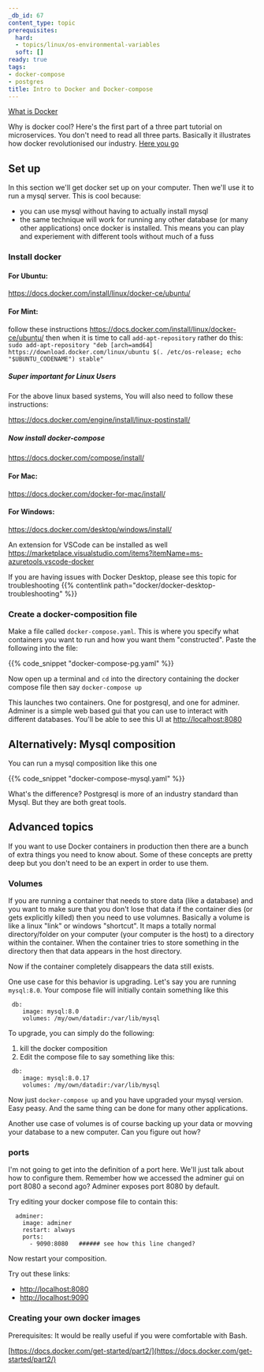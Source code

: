 ```yaml
---
_db_id: 67
content_type: topic
prerequisites:
  hard:
  - topics/linux/os-environmental-variables
  soft: []
ready: true
tags:
- docker-compose
- postgres
title: Intro to Docker and Docker-compose
---
```


[What is Docker](https://opensource.com/resources/what-docker)

Why is docker cool? Here's the first part of a three part tutorial on microservices. You don't need to read all three parts. Basically it illustrates how docker revolutionised our industry. [Here you go](https://www.codementor.io/@sheena/hello-microservice-deployment-part-1-docker-kw9ejpd9o)

## Set up

In this section we'll get docker set up on your computer. Then we'll use it to run a mysql server. This is cool because:

- you can use mysql without having to actually install mysql
- the same technique will work for running any other database (or many other applications) once docker is installed. This means you can play and experiement with different tools without much of a fuss

### Install docker

#### For Ubuntu:

https://docs.docker.com/install/linux/docker-ce/ubuntu/

#### For Mint:

follow these instructions https://docs.docker.com/install/linux/docker-ce/ubuntu/ then when it is time to call `add-apt-repository` rather do this:
   `sudo add-apt-repository "deb [arch=amd64] https://download.docker.com/linux/ubuntu $(. /etc/os-release; echo "$UBUNTU_CODENAME") stable"`

##### Super important for Linux Users

For the above linux based systems, You will also need to follow these instructions:

https://docs.docker.com/engine/install/linux-postinstall/

##### Now install docker-compose

https://docs.docker.com/compose/install/

#### For Mac:

https://docs.docker.com/docker-for-mac/install/

#### For Windows:

https://docs.docker.com/desktop/windows/install/

An extension for VSCode can be installed as well https://marketplace.visualstudio.com/items?itemName=ms-azuretools.vscode-docker

If you are having issues with Docker Desktop, please see this topic for troubleshooting {{% contentlink path="docker/docker-desktop-troubleshooting" %}}

### Create a docker-composition file

Make a file called `docker-compose.yaml`. This is where you specify what containers you want to run and how you want them "constructed". Paste the following into the file:

{{% code_snippet "docker-compose-pg.yaml" %}}

Now open up a terminal and `cd` into the directory containing the docker compose file then say `docker-compose up`

This launches two containers. One for postgresql, and one for adminer. Adminer is a simple web based gui that you can use to interact with different databases. You'll be able to see this UI at [http://localhost:8080](http://localhost:8080)

## Alternatively: Mysql composition

You can run a mysql composition like this one

{{% code_snippet "docker-compose-mysql.yaml" %}}

What's the difference? Postgresql is more of an industry standard than Mysql. But they are both great tools.

## Advanced topics

If you want to use Docker containers in production then there are a bunch of extra things you need to know about. Some of these concepts are pretty deep but you don't need to be an expert in order to use them.

### Volumes

If you are running a container that needs to store data (like a database) and you want to make sure that you don't lose that data if the container dies (or gets explicitly killed) then you need to use volumnes. Basically a volume is like a linux "link" or windows "shortcut". It maps a totally normal directory/folder on your computer (your computer is the host) to a directory within the container. When the container tries to store something in the directory then that data appears in the host directory.

Now if the container completely disappears the data still exists.

One use case for this behavior is upgrading. Let's say you are running `mysql:8.0`. Your compose file will initially contain something like this

```
 db:
    image: mysql:8.0
    volumes: /my/own/datadir:/var/lib/mysql
```

To upgrade, you can simply do the following:

1. kill the docker composition
2. Edit the compose file to say something like this:

```
 db:
    image: mysql:8.0.17
    volumes: /my/own/datadir:/var/lib/mysql
```

Now just `docker-compose up` and you have upgraded your mysql version. Easy peasy. And the same thing can be done for many other applications.

Another use case of volumes is of course backing up your data or movving your database to a new computer. Can you figure out how?

### ports

I'm not going to get into the definition of a port here. We'll just talk about how to configure them. Remember how we accessed the adminer gui on port 8080 a second ago? Adminer exposes port 8080 by default.

Try editing your docker compose file to contain this:

```
  adminer:
    image: adminer
    restart: always
    ports:
      - 9090:8080   ###### see how this line changed?
```

Now restart your composition.

Try out these links:

- [http://localhost:8080](http://localhost:8080)
- [http://localhost:9090](http://localhost:9090)

### Creating your own docker images

Prerequisites: It would be really useful if you were comfortable with Bash.

[https://docs.docker.com/get-started/part2/](https://docs.docker.com/get-started/part2/)